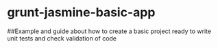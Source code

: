 # grunt-jasmine-basic-app
##Example and guide about how to create a basic project ready to write unit tests and check validation of code


